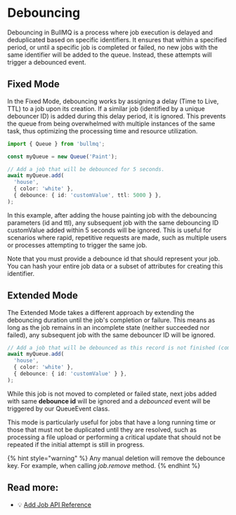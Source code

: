 # Debouncing

Debouncing in BullMQ is a process where job execution is delayed and deduplicated based on specific identifiers. It ensures that within a specified period, or until a specific job is completed or failed, no new jobs with the same identifier will be added to the queue. Instead, these attempts will trigger a debounced event.

## Fixed Mode

In the Fixed Mode, debouncing works by assigning a delay (Time to Live, TTL) to a job upon its creation. If a similar job (identified by a unique debouncer ID) is added during this delay period, it is ignored. This prevents the queue from being overwhelmed with multiple instances of the same task, thus optimizing the processing time and resource utilization.

```typescript
import { Queue } from 'bullmq';

const myQueue = new Queue('Paint');

// Add a job that will be debounced for 5 seconds.
await myQueue.add(
  'house',
  { color: 'white' },
  { debounce: { id: 'customValue', ttl: 5000 } },
);
```

In this example, after adding the house painting job with the debouncing parameters (id and ttl), any subsequent job with the same debouncing ID customValue added within 5 seconds will be ignored. This is useful for scenarios where rapid, repetitive requests are made, such as multiple users or processes attempting to trigger the same job.

Note that you must provide a debounce id that should represent your job. You can hash your entire job data or a subset of attributes for creating this identifier.

## Extended Mode

The Extended Mode takes a different approach by extending the debouncing duration until the job's completion or failure. This means as long as the job remains in an incomplete state (neither succeeded nor failed), any subsequent job with the same debouncer ID will be ignored.

```typescript
// Add a job that will be debounced as this record is not finished (completed or failed).
await myQueue.add(
  'house',
  { color: 'white' },
  { debounce: { id: 'customValue' } },
);
```

While this job is not moved to completed or failed state, next jobs added with same **debounce id** will be ignored and a _debounced_ event will be triggered by our QueueEvent class.

This mode is particularly useful for jobs that have a long running time or those that must not be duplicated until they are resolved, such as processing a file upload or performing a critical update that should not be repeated if the initial attempt is still in progress.

{% hint style="warning" %}
Any manual deletion will remove the debounce key. For example, when calling _job.remove_ method.
{% endhint %}

## Read more:

- 💡 [Add Job API Reference](https://api.docs.bullmq.io/classes/v5.Queue.html#add)
